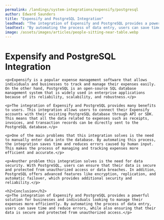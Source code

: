 ```yaml
---
permalink: /landings/system-integrations/expensify/postgresql
author: Edward Saunders
title: "Expensify and PostgreSQL Integration"
leadhead: "The integration of Expensify and PostgreSQL provides a powerful solution for businesses and individuals looking to manage their expenses more efficiently"
leadtext: "By automating the process of data entry, users can save time and reduce errors, while also ensuring that their data is secure and protected from unauthorized access."
image: /assets/images/articles/people-sitting-near-table.webp
---
```

<div class="arttext">    <h1>Expensify and PostgreSQL Integration</h1>
    
    <p>Expensify is a popular expense management software that allows individuals and businesses to track and manage their expenses easily. On the other hand, PostgreSQL is an open-source SQL database management system that is widely used in enterprise applications because of its reliability, scalability, and robustness.</p>

    <p>The integration of Expensify and PostgreSQL provides many benefits to users. This integration allows users to connect their Expensify accounts with their existing PostgreSQL database through API or SDK. This means that all the data related to expenses such as receipts, invoices, and transaction records can be directly sent to the PostgreSQL database.</p>

    <p>One of the main problems that this integration solves is the need to manually enter data into the database. By automating this process, the integration saves time and reduces errors caused by human input. This makes the process of managing and tracking expenses more efficient and accurate.</p>
    
    <p>Another problem this integration solves is the need for data security. With PostgreSQL, users can ensure that their data is secure and protected from unauthorized access or data breaches. In addition, PostgreSQL offers advanced features like encryption, replication, and automatic failover, which provides additional security and reliability.</p>

    <h2>Conclusion</h2>
    <p>The integration of Expensify and PostgreSQL provides a powerful solution for businesses and individuals looking to manage their expenses more efficiently. By automating the process of data entry, users can save time and reduce errors, while also ensuring that their data is secure and protected from unauthorized access.</p>
</div>